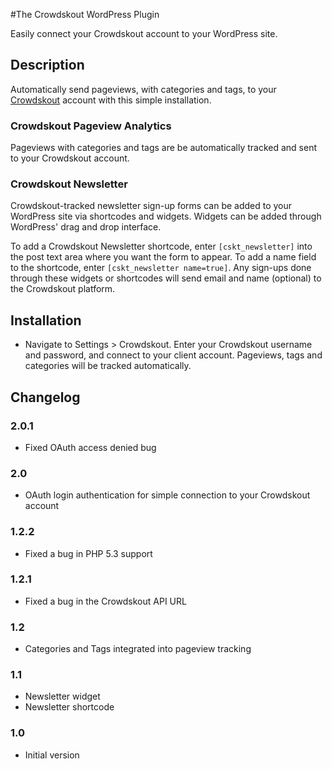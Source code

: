 #The Crowdskout WordPress Plugin

Easily connect your Crowdskout account to your WordPress site.

## Description ##

Automatically send pageviews, with categories and tags, to your [Crowdskout](http://crowdskout.com) account with this
 simple installation.

### Crowdskout Pageview Analytics ###
Pageviews with categories and tags are be automatically tracked and sent to your Crowdskout account.

### Crowdskout Newsletter ###
Crowdskout-tracked newsletter sign-up forms can be added to your WordPress site via shortcodes and widgets. Widgets can be added through WordPress' drag and drop interface. 

To add a Crowdskout Newsletter shortcode, enter `[cskt_newsletter]` into the post text area where you want the form to appear.  To add a name field to the shortcode, enter `[cskt_newsletter name=true]`.  Any sign-ups done through these widgets or shortcodes will send email and name (optional) to the Crowdskout platform.

## Installation ##

* Navigate to Settings > Crowdskout. Enter your Crowdskout username and password, and connect to your client account.
  Pageviews, tags and categories will be tracked automatically.

## Changelog ##

### 2.0.1 ###
* Fixed OAuth access denied bug

### 2.0 ###
* OAuth login authentication for simple connection to your Crowdskout account

### 1.2.2 ###
* Fixed a bug in PHP 5.3 support

### 1.2.1 ###
* Fixed a bug in the Crowdskout API URL

### 1.2 ###
* Categories and Tags integrated into pageview tracking

### 1.1 ###
* Newsletter widget
* Newsletter shortcode

### 1.0 ###
* Initial version
